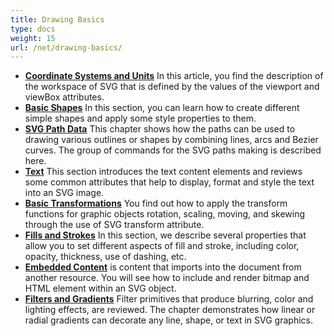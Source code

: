 ```yaml
---
title: Drawing Basics
type: docs
weight: 15
url: /net/drawing-basics/
---
```


- **[Coordinate Systems and Units](http://localhost:1313/svg/net/drawing-basics/coordinate-systems-and-units/)**  In this article, you find the description of the workspace of SVG that is defined by the values of the viewport and viewBox attributes.
- **[Basic Shapes](http://localhost:1313/svg/net/drawing-basics/basic-shapes/)** In this section, you can learn how to create different simple shapes and apply some style properties to them.
- **[SVG Path Data](http://localhost:1313/svg/net/drawing-basics/svg-path-data/)** This chapter shows how the paths can be used to drawing various outlines or shapes by combining lines, arcs and Bezier curves. The group of commands for the SVG paths making is described here.
- **[Text](http://localhost:1313/svg/net/drawing-basics/text/)** This section introduces the text content elements and reviews some common attributes that help to display,  format and style the text into an SVG image.
- **[Basic Transformations](http://localhost:1313/svg/net/drawing-basics/basic-transformations/)** You find out how to apply the transform functions for graphic objects rotation, scaling, moving, and skewing through the use of SVG transform attribute. 
- **[Fills and Strokes](http://localhost:1313/svg/net/drawing-basics/fills-and-strokes/)** In this section, we describe several properties that allow you to set different aspects of fill and stroke, including color,  opacity, thickness, use of dashing, etc.
- **[Embedded Content](http://localhost:1313/svg/net/drawing-basics/embedded-content/)**  is content that imports into the document from another resource. You will see how to include and render bitmap and HTML element within an SVG object.
- **[Filters and Gradients](http://localhost:1313/svg/net/drawing-basics/filters-and-gradients/)** Filter primitives that produce blurring, color and lighting effects, are reviewed. The chapter demonstrates how linear or radial gradients can decorate any line, shape, or text in SVG graphics.